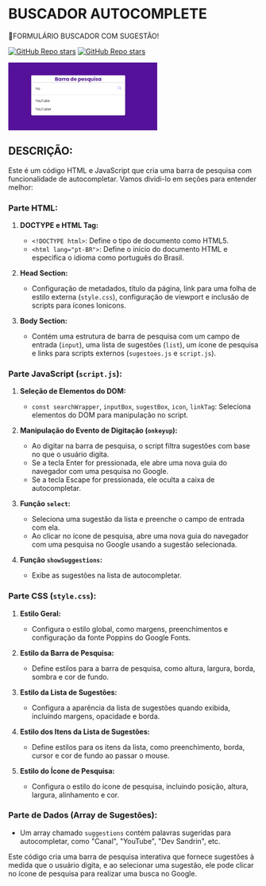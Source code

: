 # BUSCADOR AUTOCOMPLETE
💬FORMULÁRIO BUSCADOR COM SUGESTÃO!

[![GitHub Repo stars](https://img.shields.io/badge/VILHALVA-GITHUB-03A9F4?logo=github)](https://github.com/VILHALVA)
[![GitHub Repo stars](https://img.shields.io/badge/MEUS-CURSOS-03A9F4?logo=github)](https://github.com/VILHALVA?tab=repositories&q=CURSO&type=public&language=&sort=) <br>

<img src="FOTO.png" align="center" width="300"> <br>

## DESCRIÇÃO:
Este é um código HTML e JavaScript que cria uma barra de pesquisa com funcionalidade de autocompletar. Vamos dividi-lo em seções para entender melhor:

### Parte HTML:
1. **DOCTYPE e HTML Tag:**
   - `<!DOCTYPE html>`: Define o tipo de documento como HTML5.
   - `<html lang="pt-BR">`: Define o início do documento HTML e especifica o idioma como português do Brasil.

2. **Head Section:**
   - Configuração de metadados, título da página, link para uma folha de estilo externa (`style.css`), configuração de viewport e inclusão de scripts para ícones Ionicons.

3. **Body Section:**
   - Contém uma estrutura de barra de pesquisa com um campo de entrada (`input`), uma lista de sugestões (`list`), um ícone de pesquisa e links para scripts externos (`sugestoes.js` e `script.js`).

### Parte JavaScript (`script.js`):
1. **Seleção de Elementos do DOM:**
   - `const searchWrapper`, `inputBox`, `sugestBox`, `icon`, `linkTag`: Seleciona elementos do DOM para manipulação no script.

2. **Manipulação do Evento de Digitação (`onkeyup`):**
   - Ao digitar na barra de pesquisa, o script filtra sugestões com base no que o usuário digita.
   - Se a tecla Enter for pressionada, ele abre uma nova guia do navegador com uma pesquisa no Google.
   - Se a tecla Escape for pressionada, ele oculta a caixa de autocompletar.

3. **Função `select`:**
   - Seleciona uma sugestão da lista e preenche o campo de entrada com ela.
   - Ao clicar no ícone de pesquisa, abre uma nova guia do navegador com uma pesquisa no Google usando a sugestão selecionada.

4. **Função `showSuggestions`:**
   - Exibe as sugestões na lista de autocompletar.

### Parte CSS (`style.css`):
1. **Estilo Geral:**
   - Configura o estilo global, como margens, preenchimentos e configuração da fonte Poppins do Google Fonts.

2. **Estilo da Barra de Pesquisa:**
   - Define estilos para a barra de pesquisa, como altura, largura, borda, sombra e cor de fundo.

3. **Estilo da Lista de Sugestões:**
   - Configura a aparência da lista de sugestões quando exibida, incluindo margens, opacidade e borda.

4. **Estilo dos Itens da Lista de Sugestões:**
   - Define estilos para os itens da lista, como preenchimento, borda, cursor e cor de fundo ao passar o mouse.

5. **Estilo do Ícone de Pesquisa:**
   - Configura o estilo do ícone de pesquisa, incluindo posição, altura, largura, alinhamento e cor.

### Parte de Dados (Array de Sugestões):
   - Um array chamado `suggestions` contém palavras sugeridas para autocompletar, como "Canal", "YouTube", "Dev Sandrin", etc.

Este código cria uma barra de pesquisa interativa que fornece sugestões à medida que o usuário digita, e ao selecionar uma sugestão, ele pode clicar no ícone de pesquisa para realizar uma busca no Google.